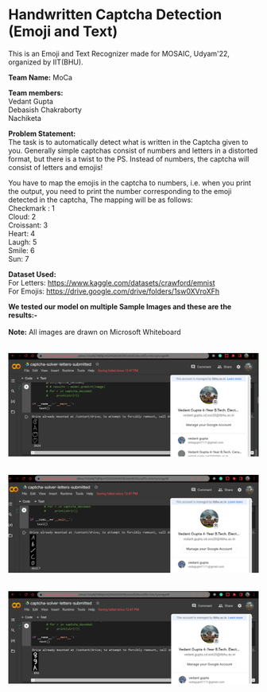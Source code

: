 # Handwritten Captcha Detection (Emoji and Text)
This is an Emoji and Text Recognizer made for MOSAIC, Udyam'22, organized by IIT(BHU).<br/>

**Team Name:** MoCa <br/>

**Team members:**<br/>
Vedant Gupta<br/>
Debasish Chakraborty<br/>
Nachiketa<br/>

**Problem Statement:** <br/>
The task is to automatically detect what is written in the
Captcha given to you. Generally simple captchas
consist of numbers and letters in a distorted format,
but there is a twist to the PS. Instead of numbers, the
captcha will consist of letters and emojis!<br/>

You have to map the emojis in the captcha to numbers,
i.e. when you print the output, you need to print the
number corresponding to the emoji detected in the
captcha,
The mapping will be as follows:<br/>
Checkmark : 1<br/>
Cloud: 2<br/>
Croissant: 3<br/>
Heart: 4<br/>
Laugh: 5<br/>
Smile: 6<br/>
Sun: 7<br/>


**Dataset Used:** <br/>
For Letters: https://www.kaggle.com/datasets/crawford/emnist<br/>
For Emojis: https://drive.google.com/drive/folders/1sw0XVroXFh<br/>


**We tested our model on multiple Sample Images and these are the results:-**<br/>
</br>
**Note:**  All images are drawn on Microsoft Whiteboard</br>
</br>
</br>
![sample_1](https://github.com/MoCaWinners/Emoji-and-Text-Recognizer/blob/main/images/sample_1.png?raw=true)</br>
</br>
</br>
![sample_2](https://github.com/MoCaWinners/Emoji-and-Text-Recognizer/blob/main/images/sample_2.png?raw=true)</br>
</br>
</br>
![sample_3](https://github.com/MoCaWinners/Emoji-and-Text-Recognizer/blob/main/images/sample_3.png?raw=true)</br>


